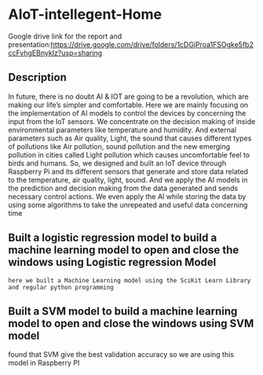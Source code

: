 # AIoT-intellegent-Home
Google drive link for the report and presentation:https://drive.google.com/drive/folders/1cDGjProa1FSOgke5fb2ccFvhgEBnykIz?usp=sharing

## Description
In future, there is no doubt AI & IOT are going to be a revolution, which are making our life’s simpler and                              comfortable. Here we are mainly focusing on the implementation of AI models to control the devices by concerning the input from the IoT sensors. We concentrate on the decision making of inside environmental parameters like temperature and
humidity. And external parameters such as Air quality, Light, the sound that causes different types of pollutions like Air pollution, sound pollution and the new emerging pollution in cities called Light pollution which causes
uncomfortable feel to birds and humans. So, we designed and built an IoT device through Raspberry Pi and its different sensors that generate and store data related to the temperature, air quality, light, sound. And we apply the AI models in the prediction and decision making from the data generated and sends necessary control actions. We even apply the AI while storing the data by using some algorithms to take the unrepeated and useful data concerning time
## Built a logistic regression model to build a machine learning model to open and close the windows using Logistic regression Model
    here we built a Machine Learning model using the SciKit Learn Library and regular python programming 
## Built a SVM model to build a machine learning model to open and close the windows using SVM model
   found that SVM give the best validation accuracy so we are using this model in Raspberry PI
